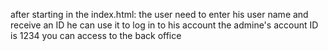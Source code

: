 after starting in the index.html:
      the user need to enter his user name and receive an ID he can use it to log in to his account 
the admine's account ID is 1234 you can access to the back office
